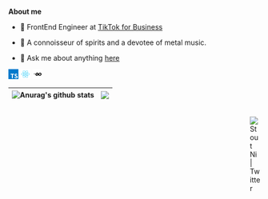 **About me**

- 💼 FrontEnd Engineer at [TikTok for Business](http://ads.tiktok.com/)

- 🍺 A connoisseur of spirits and a devotee of metal music.

- 💬 Ask me about anything [here](https://github.com/stout-ni/stout-ni/issues)

<code><img height="20" alt="typescript" src="https://raw.githubusercontent.com/github/explore/80688e429a7d4ef2fca1e82350fe8e3517d3494d/topics/typescript/typescript.png"></code>
<code><img height="20" alt="react" src="https://raw.githubusercontent.com/github/explore/80688e429a7d4ef2fca1e82350fe8e3517d3494d/topics/react/react.png"></code>
<code><img height="20" alt="golang" src="https://raw.githubusercontent.com/github/explore/80688e429a7d4ef2fca1e82350fe8e3517d3494d/topics/go/go.png"></code>  


| <img align="center" src="https://github-readme-stats.vercel.app/api?username=stout-ni&show_icons=true&include_all_commits=true&theme=buefy&hide_border=true" alt="Anurag's github stats" /> | <img align="center" src="https://github-readme-stats.vercel.app/api/top-langs/?username=stout-ni&layout=compact&theme=buefy&hide_border=true" /> |
| ------------- | ------------- |

<br />

<a href="https://twitter.com/stout-ni">
  <img align="right" alt="Stout Ni | Twitter" width="21px" src="https://raw.githubusercontent.com/anuraghazra/anuraghazra/master/assets/twitter.svg" />
</a>

